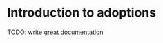 # Introduction to adoptions

TODO: write [great documentation](http://jacobian.org/writing/what-to-write/)
